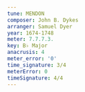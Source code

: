 ```yaml
---
tune: MENDON
composer: John B. Dykes
arranger: Samuel Dyer
year: 1674-1748
meter: 7.7.7.3.
key: B♭ Major
anacrusis: 4
meter_error: '0'
time_signature: 3/4
meterError: 0
timeSignature: 4/4
---
```

